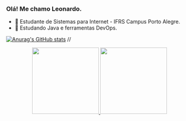 ### Olá! Me chamo Leonardo.

- 🔭 Estudante de Sistemas para Internet - IFRS Campus Porto Alegre.
- 🌱 Estudando Java e ferramentas DevOps.

[![Anurag's GitHub stats](https://github-readme-stats.vercel.app/api?username=leonardogoandete)](https://github.com/leonardogoandete/github-readme-stats)
//
<div align="center">
  <a href="https://github.com/leonardogoandete">
  <img height="180em" src="https://github-readme-stats.vercel.app/api?username=leonardogoandete&show_icons=true&theme=dark&include_all_commits=true&count_private=true"/>
  <img height="180em" src="https://github-readme-stats.vercel.app/api/top-langs/?username=leonardogoandete&layout=compact&langs_count=7&theme=dark"/>
</div>
